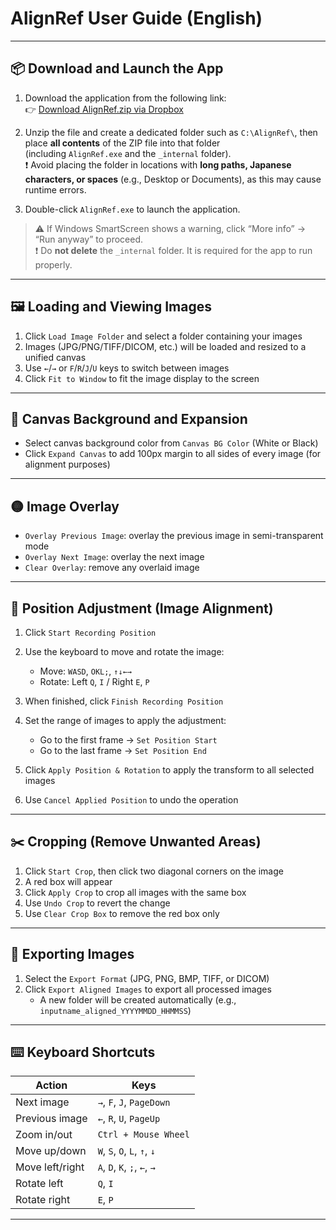 # AlignRef User Guide (English)

---

## 📦 Download and Launch the App

1. Download the application from the following link:  
👉 [Download AlignRef.zip via Dropbox](https://www.dropbox.com/scl/fi/dggt20l4g0w8cgq097i35/AlignRef.zip?rlkey=fck23rub5t2edgyxcn0ycnvpq&st=hb6skgpf&dl=1)

2. Unzip the file and create a dedicated folder such as `C:\AlignRef\`, then place **all contents** of the ZIP file into that folder  
   (including `AlignRef.exe` and the `_internal` folder).  
❗ Avoid placing the folder in locations with **long paths, Japanese characters, or spaces** (e.g., Desktop or Documents), as this may cause runtime errors.

3. Double-click `AlignRef.exe` to launch the application.

> ⚠️ If Windows SmartScreen shows a warning, click “More info” → “Run anyway” to proceed.  
> ❗ Do **not delete** the `_internal` folder. It is required for the app to run properly.


---

## 🖼️ Loading and Viewing Images

1. Click `Load Image Folder` and select a folder containing your images  
2. Images (JPG/PNG/TIFF/DICOM, etc.) will be loaded and resized to a unified canvas  
3. Use `←`/`→` or `F`/`R`/`J`/`U` keys to switch between images  
4. Click `Fit to Window` to fit the image display to the screen

---

## 🎨 Canvas Background and Expansion

- Select canvas background color from `Canvas BG Color` (White or Black)  
- Click `Expand Canvas` to add 100px margin to all sides of every image (for alignment purposes)

---

## 🟡 Image Overlay

- `Overlay Previous Image`: overlay the previous image in semi-transparent mode  
- `Overlay Next Image`: overlay the next image  
- `Clear Overlay`: remove any overlaid image

---

## 🎯 Position Adjustment (Image Alignment)

1. Click `Start Recording Position`  
2. Use the keyboard to move and rotate the image:

   - Move: `WASD`, `OKL;`, `↑↓←→`  
   - Rotate: Left `Q`, `I` / Right `E`, `P`

3. When finished, click `Finish Recording Position`  
4. Set the range of images to apply the adjustment:

   - Go to the first frame → `Set Position Start`  
   - Go to the last frame → `Set Position End`

5. Click `Apply Position & Rotation` to apply the transform to all selected images  
6. Use `Cancel Applied Position` to undo the operation

---

## ✂️ Cropping (Remove Unwanted Areas)

1. Click `Start Crop`, then click two diagonal corners on the image  
2. A red box will appear  
3. Click `Apply Crop` to crop all images with the same box  
4. Use `Undo Crop` to revert the change  
5. Use `Clear Crop Box` to remove the red box only

---

## 💾 Exporting Images

1. Select the `Export Format` (JPG, PNG, BMP, TIFF, or DICOM)  
2. Click `Export Aligned Images` to export all processed images  
   - A new folder will be created automatically (e.g., `inputname_aligned_YYYYMMDD_HHMMSS`)

---

## ⌨️ Keyboard Shortcuts

| Action | Keys |
|--------|------|
| Next image | `→`, `F`, `J`, `PageDown` |
| Previous image | `←`, `R`, `U`, `PageUp` |
| Zoom in/out | `Ctrl + Mouse Wheel` |
| Move up/down | `W`, `S`, `O`, `L`, `↑`, `↓` |
| Move left/right | `A`, `D`, `K`, `;`, `←`, `→` |
| Rotate left | `Q`, `I` |
| Rotate right | `E`, `P` |

---
